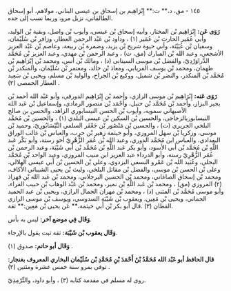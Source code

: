 ١٤٥ - مق، د،** ت:** إِبْرَاهِيم بن إسحاق بن عيسى البناني، مولاهم، أبو إسحاق الطالقاني، نزيل مرو، وربما نسب إلى جده.

**رَوَى عَن:** إِبْرَاهِيم بْن المختار، وأبيه إسحاق بْن عيسى، وأيوب بْن واصل، وبقية بْن الوليد، وأبي عُمَير الحارث بْن عُمَير (١) ، وداود بْن عَبْد الرحمن العطار، وزافر بْن سُلَيْمان، وسفيان بْن عُيَيْنَة، وأبي حيوة شريح بْن يزيد، وضمرة بْن ربيعة، وعاصم بْن عَبْد العزيز الأشجعي، وعبد الله بْن المبارك (مق، ت) ، وعبد الرحمن بْن مهدي، وعبد العزيز بْن مُحَمَّد الدَّراوَرْدِيّ، والفضل بْن موسى السيناني (د) ، ومالك بْن أنس، ومحمد بْن إِبْرَاهِيم بْن طهمان، ومحمد بْن يوسف الفريابي، ومعاذ بْن خالد، ومعتمر بْن سُلَيْمان، والمنكدر بْن مُحَمَّد بْن المنكدر، والنضر بْن شميل، ووكيع بْن الجراح، والوليد بْن مسلم، ويحيى بْن سَعِيد العطار الحمصي (٢) .

**رَوَى عَنه:** إِبْرَاهِيم بْن موسى الرازي، وأحمد بْن إِبْرَاهِيم الدورقي، وأبو عَبْد الله أحمد بْن بجير البزاز، وأحمد بْن مُحَمَّد بْن حنبل، وأَحْمَد بْن منصور الرمادي، وإسماعيل بْن عَبد الله الأصبهاني سمويه، وأيوب بْن الحسن النيسابوري الزاهد، والحسن بن صالح النيسابوريالزجاجى، والحسين بْن السكين بْن عيسى البلدي (١) ، والحسين بْن مُحَمَّد البلخي الجريري (ت) ، والحسين بْن مَنْصُور بْن جَعْفَر السلمي النَّيْسَابُورِيّ، وحميد بْن موسى، وزكريا بْن سهل المروزي، وأبو خيثمة زهير بْن حرب، والعباس بْن غالب الوراق البغدادي، والعباس ابن مُحَمَّد الدوري، وعبد الله بْن عُمَر الزُّهْرِيّ أخو رستة، وأبو بَكْر عَبد اللَّهِ بْن مُحَمَّد بْن أَبي الأسود، وأبو بكر عَبد اللَّهِ بْن مُحَمَّد بْن أَبي شَيْبَة، وعبد الرحمن بْن عُمَر الزُّهْرِيّ رستة، وأبو الدرداء عبد العزيز ابن منيب المروزي، وعبد الواحد بْن مُحَمَّد البجلي، وعُبَيد الله بْن عَمْرو النسفي البزدوي، وعلي بْن الحسين بْن أَبي عيسى الهلالي، وعلى بْن الحسن بْن موسى، والفضل بْن مقاتل البلخي، وليث بْن يحيى الشيباني الأكاف، ومحمد بْن إسحاق الصاغاني، ومحمد بْن الحسين البرجلاني، ومحمد بْن عَبد الله بْن قهزاذ (٢) المروزي (مق) ، ومحمد بْن عَبد اللَّهِ بْن نمير، ومحمد بْن عَبْد الوهاب بْن حبيب الفراء، وأبو موسى مُحَمَّد بْن المثنى (د) ، ومحمد بْن مهران الجمال الرازي، ويحيى بْن عبد الحميد الحماني، ويحيى بْن مَعِين، ويعقوب بْن شَيْبَة السدوسي، ويوسف بْن موسى الرازي القطان (٣) .قال أبو بكر بْن أَبي خيثمة،** عَن يحيى بْن مَعِين:** ثقة.

**وَقَال فِي موضع آخر:** ليس به بأس.

**وَقَال يعقوب بْن شَيْبَة:** ثقة ثبت يقول بالإرجاء.

**وَقَال أبو حاتم:** صدوق (١) .

**قال الحافظ أبو عَبْد الله مُحَمَّدُ بْنُ أَحْمَدَ بْنِ مُحَمَّدِ بْن سُلَيْمان البخاري المعروف بغنجار:** توفي بمرو سنة خمس عشرة ومئتين (٢) .

روى له مسلم في مقدمة كتابه (٣) ، وأبو داود، والتِّرْمِذِيّ.